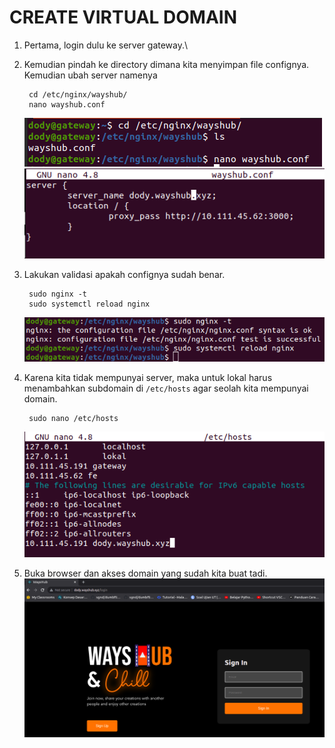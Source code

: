 # **CREATE VIRTUAL DOMAIN**

1. Pertama, login dulu ke server gateway.\
2. Kemudian pindah ke directory dimana kita menyimpan file confignya. Kemudian ubah server namenya

        cd /etc/nginx/wayshub/
        nano wayshub.conf
    ![opensonf](assets/images-create-virtual-domain/openconf.png) <br>
    ![wayshubconf](assets/images-create-virtual-domain/wayshubconf.png) <br>

3. Lakukan validasi apakah confignya sudah benar.

        sudo nginx -t
        sudo systemctl reload nginx
    ![validasi](assets/images-create-virtual-domain/validasi.png) <br>

4. Karena kita tidak mempunyai server, maka untuk lokal harus menambahkan subdomain di `/etc/hosts` agar seolah kita mempunyai domain.

        sudo nano /etc/hosts
    
    ![hosts](assets/images-create-virtual-domain/hosts.png) <br>

5. Buka browser dan akses domain yang sudah kita buat tadi. <br>
   ![result](assets/images-create-virtual-domain/result.png)